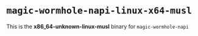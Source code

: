 # `magic-wormhole-napi-linux-x64-musl`

This is the **x86_64-unknown-linux-musl** binary for `magic-wormhole-napi`
